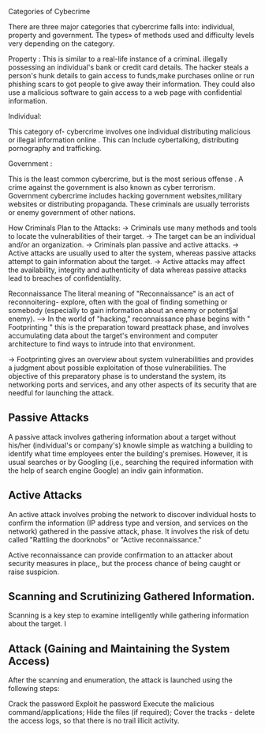 Categories of Cybecrime

There are three major categories that cybercrime falls into: individual, property and government.
The types» of methods used and difficulty  levels very depending on  the category.

Property : 
This is similar to a real-life instance of a criminal. illegally possessing an individual's bank
or credit card details. The hacker steals a person's hunk details to gain access to funds,make
purchases online or run phishing scars to got people to give away their information. They could also
use a malicious software to gain access to a web page with confidential information.

Individual:

This category of- cybercrime involves one individual distributing malicious or illegal information
online . This can  Include cybertalking, distributing pornography and trafficking.

Government :

This is the least common cybercrime, but is the most serious offense . A crime against the
government is also known as cyber terrorism. Government cybercrime includes hacking government 
websites,military websites or distributing propaganda. These criminals are usually terrorists or
enemy government of other nations.   



How Criminals Plan to the Attacks:
-> Criminals use many methods and tools to locate the vulnerabilities of their target.
-> The target can be an individual and/or an organization.
-> Criminals plan passive and active attacks.
-> Active attacks are usually used to alter the system, whereas passive attacks attempt to gain information about the
target.
-> Active attacks may affect the availability, integrity and authenticity of data whereas passive attacks lead to
breaches of confidentiality.

Reconnaissance
The literal meaning of "Reconnaissance" is an act of reconnoitering- explore, often with the goal of finding something
or somebody (especially to gain information about an enemy or potent§al enemy).
—> In the world of "hacking," reconnaissance phase begins with  " Footprinting "  this is the preparation toward
preattack phase, and involves accumulating data about the target's environment and computer architecture to find ways
to intrude into that environment.

-> Footprinting gives an overview about system vulnerabilities and provides a judgment about possible exploitation of
those vulnerabilities. The objective of this preparatory phase is to understand the system, its networking ports and
services, and any other aspects of its security that are needful for launching the attack.



Passive Attacks
---------------

A passive attack involves gathering information about a target without his/her (individual's or company's) knowle
simple as watching a building to identify what time employees enter the building's premises. However, it is usual
searches or by Googling (i,e., searching the required information with the help of search engine Google) an indiv
gain information.

Active Attacks
--------------

An active attack involves probing the network to discover individual hosts to confirm the information (IP address
type and version, and services on the network) gathered in the passive attack, phase. It involves the risk of detu
called "Rattling the doorknobs" or "Active reconnaissance."

Active reconnaissance can provide confirmation to an attacker about security measures in place,, but the process
chance of being caught or raise suspicion.

Scanning and Scrutinizing Gathered Information.
------------------------------------------------------------------------------------------------
Scanning is a key step to examine intelligently while gathering information about the target. I

Attack (Gaining and Maintaining the System Access)
------------------------------------------------------------------------------------------------
After the scanning and enumeration, the attack is launched using the following steps:

Crack the password
Exploit he password
Execute the malicious command/applications;
Hide the files (if required);
Cover the tracks - delete the access logs, so that there is no trail illicit activity.   